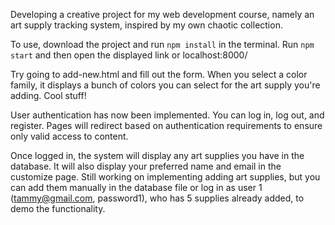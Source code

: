 Developing a creative project for my web development course, namely an art supply tracking system, inspired by my own chaotic collection.

To use, download the project and run <code>npm install</code> in the terminal. Run <code>npm start</code> and then open the displayed link or localhost:8000/

Try going to add-new.html and fill out the form. When you select a color family, it displays a bunch of colors you can select for the art supply you're adding. Cool stuff!

User authentication has now been implemented. You can log in, log out, and register. Pages will redirect based on authentication requirements to ensure only valid access to content.

Once logged in, the system will display any art supplies you have in the database. It will also display your preferred name and email in the customize page. Still working on implementing adding art supplies, but you can add them manually in the database file or log in as user 1 (tammy@gmail.com, password1), who has 5 supplies already added, to demo the functionality.